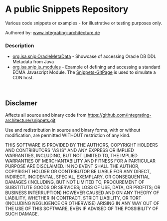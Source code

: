 # A public Snippets Repository 
Various code snippets or examples - for illustrative or testing purposes only.

Authored by: <a href="https://integrating-architecture.de/" target="_blank">www.integrating-architecture.de</a>
<br />
### Description
* <a href="https://github.com/integrating-architecture/snippets/tree/master/org.isa.snip.OracleMetaData">org.isa.snip.OracleMetaData</a> - Showcase of accessing Oracle DB DDL Metadata from Java
* <a href="https://github.com/integrating-architecture/snippets/tree/master/org.isa.snip.js_modules">org.isa.snip.js_modules</a> - Example of defining and accessing a standard ECMA Javascript Module. The <a href="https://integrating-architecture.github.io/snippets/">Snippets-GitPage</a> is used to simulate a CDN host. 

<br />

## Disclamer  
Affects all source and binary code from
    https://github.com/integrating-architecture/snippets.git  
	
Use and redistribution in source and binary forms,
with or without modification, are permitted WITHOUT restriction of any kind.  

THIS SOFTWARE IS PROVIDED BY THE AUTHORS, COPYRIGHT HOLDERS AND CONTRIBUTORS "AS IS"
AND ANY EXPRESS OR IMPLIED WARRANTIES, INCLUDING, BUT NOT LIMITED TO, 
THE IMPLIED WARRANTIES OF MERCHANTABILITY AND FITNESS FOR A PARTICULAR 
PURPOSE ARE DISCLAIMED. IN NO EVENT SHALL THE AUTHOR, COPYRIGHT HOLDER OR CONTRIBUTOR
BE LIABLE FOR ANY DIRECT, INDIRECT, INCIDENTAL, SPECIAL, EXEMPLARY, OR CONSEQUENTIAL 
DAMAGES (INCLUDING, BUT NOT LIMITED TO, PROCUREMENT OF SUBSTITUTE GOODS OR 
SERVICES; LOSS OF USE, DATA, OR PROFITS; OR BUSINESS INTERRUPTION) HOWEVER 
CAUSED AND ON ANY THEORY OF LIABILITY, WHETHER IN CONTRACT, STRICT LIABILITY, 
OR TORT (INCLUDING NEGLIGENCE OR OTHERWISE) ARISING IN ANY WAY OUT OF THE USE 
OF THIS SOFTWARE, EVEN IF ADVISED OF THE POSSIBILITY OF SUCH DAMAGE.

